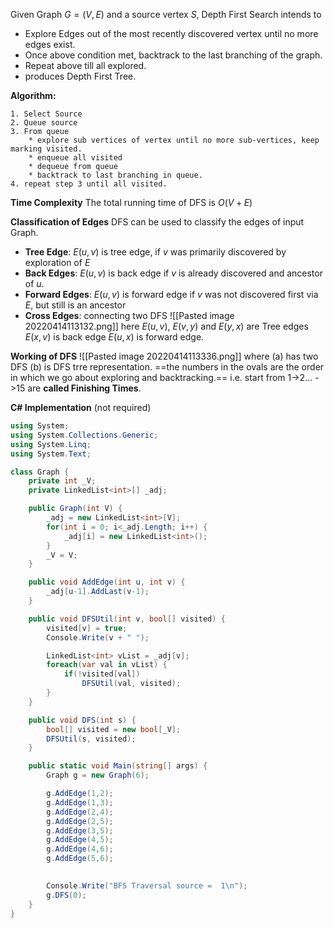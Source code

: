Given Graph $G=(V,E)$ and a source vertex $S$,
Depth First Search intends to 
* Explore Edges out of the most recently discovered vertex until no more edges exist.
* Once above condition met, backtrack to the last branching of the graph.
* Repeat above till all explored.
* produces Depth First Tree.

**Algorithm:**
```
1. Select Source
2. Queue source
3. From queue
	* explore sub vertices of vertex until no more sub-vertices, keep marking visited.
	* enqueue all visited
	* dequeue from queue
	* backtrack to last branching in queue.
4. repeat step 3 until all visited.
```

**Time Complexity**
The total running time of DFS is $O(V+E)$

**Classification of Edges**
DFS can be used to classify the edges of input Graph.
* **Tree Edge**: $E(u,v)$ is tree edge, if $v$ was primarily discovered by exploration of $E$
* **Back Edges**: $E(u,v)$ is back edge if $v$ is already discovered and ancestor of $u$.
* **Forward Edges**: $E(u,v)$ is forward edge if $v$ was not discovered first via $E$, but still is an ancestor
* **Cross Edges**: connecting two DFS
	![[Pasted image 20220414113132.png]]
	here $E(u,v)$, $E(v,y)$ and $E(y,x)$ are Tree edges
	$E(x,v)$ is back edge
	$E(u,x)$ is forward edge.

**Working of DFS**
![[Pasted image 20220414113336.png]]
where (a) has two DFS (b) is DFS trre representation.
==the numbers in the ovals are the order in which we go about exploring and backtracking.== i.e. start from 1->2... ->15
are **called Finishing Times**.

**C# Implementation** (not required)
```cs
using System;
using System.Collections.Generic;
using System.Linq;
using System.Text;

class Graph {
    private int _V;
    private LinkedList<int>[] _adj;

    public Graph(int V) {
        _adj = new LinkedList<int>[V];
        for(int i = 0; i<_adj.Length; i++) {
            _adj[i] = new LinkedList<int>();
        }
        _V = V;
    }

    public void AddEdge(int u, int v) {
        _adj[u-1].AddLast(v-1);
    }

    public void DFSUtil(int v, bool[] visited) {
        visited[v] = true;
        Console.Write(v + " ");

        LinkedList<int> vList = _adj[v];
        foreach(var val in vList) {
            if(!visited[val])
                DFSUtil(val, visited);
        }
    }

    public void DFS(int s) {
        bool[] visited = new bool[_V];
        DFSUtil(s, visited);
    }

    public static void Main(string[] args) {
        Graph g = new Graph(6);

        g.AddEdge(1,2);
        g.AddEdge(1,3);
        g.AddEdge(2,4);
        g.AddEdge(2,5);
        g.AddEdge(3,5);
        g.AddEdge(4,5);
        g.AddEdge(4,6);
        g.AddEdge(5,6);
        

        Console.Write("BFS Traversal source =  1\n");
        g.DFS(0);
    }
}
```